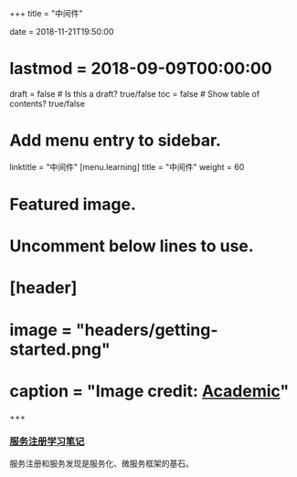 +++
title = "中间件"

date = 2018-11-21T19:50:00
# lastmod = 2018-09-09T00:00:00

draft = false  # Is this a draft? true/false
toc = false  # Show table of contents? true/false

# Add menu entry to sidebar.
linktitle = "中间件"
[menu.learning]
  title = "中间件"
  weight = 60

# Featured image.
# Uncomment below lines to use.
# [header]
# image = "headers/getting-started.png"
# caption = "Image credit: [**Academic**](https://github.com/gcushen/hugo-academic/)"
+++


### [服务注册学习笔记](https://skyao.io/learning-serviceregistry/)

服务注册和服务发现是服务化、微服务框架的基石。


